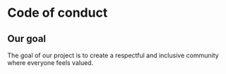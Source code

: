 # Code of conduct

## Our goal

The goal of our project is to create a respectful and inclusive community where everyone feels valued.
